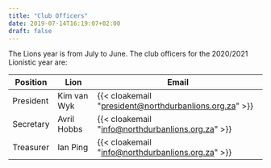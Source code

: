 ```yaml
---
title: "Club Officers"
date: 2019-07-14T16:19:07+02:00
draft: false
---
```


The Lions year is from July to June. The club officers for the 2020/2021 Lionistic year are:

| Position  | Lion        | Email                                                  |
| ---       | ---         | ---                                                    |
| President | Kim van Wyk | {{< cloakemail "president@northdurbanlions.org.za" >}} |
| Secretary | Avril Hobbs | {{< cloakemail "info@northdurbanlions.org.za" >}}      |
| Treasurer | Ian Ping    | {{< cloakemail "info@northdurbanlions.org.za" >}}      |
